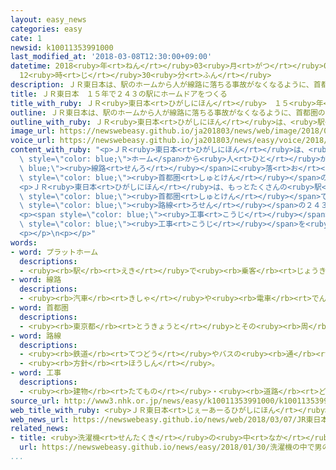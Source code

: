 ```yaml
---
layout: easy_news
categories: easy
cate: 1
newsid: k10011353991000
last_modified_at: '2018-03-08T12:30:00+09:00'
datetime: 2018<ruby>年<rt>ねん</rt></ruby>03<ruby>月<rt>がつ</rt></ruby>08<ruby>日<rt>にち</rt></ruby>
  12<ruby>時<rt>じ</rt></ruby>30<ruby>分<rt>ふん</rt></ruby>
description: ＪＲ東日本は、駅のホームから人が線路に落ちる事故がなくなるように、首都圏の３１の駅で「ホームドア」を使っています。
title: ＪＲ東日本　１５年で２４３の駅にホームドアをつくる
title_with_ruby: ＪＲ<ruby>東日本<rt>ひがしにほん</rt></ruby>　１５<ruby>年<rt>ねん</rt></ruby>で２４３の<ruby>駅<rt>えき</rt></ruby>にホームドアをつくる
outline: ＪＲ東日本は、駅のホームから人が線路に落ちる事故がなくなるように、首都圏の３１の駅で「ホームドア」を使っています。
outline_with_ruby: ＪＲ<ruby>東日本<rt>ひがしにほん</rt></ruby>は、<ruby>駅<rt>えき</rt></ruby>のホームから<ruby>人<rt>ひと</rt></ruby>が<ruby>線路<rt>せんろ</rt></ruby>に<ruby>落<rt>お</rt></ruby>ちる<ruby>事故<rt>じこ</rt></ruby>がなくなるように、<ruby>首都圏<rt>しゅとけん</rt></ruby>の３１の<ruby>駅<rt>えき</rt></ruby>で「ホームドア」を<ruby>使<rt>つか</rt></ruby>っています。
image_url: https://newswebeasy.github.io/ja201803/news/web/image/2018/03/07/K10011353991_1803070437_1803070439_01_03.jpg
voice_url: https://newswebeasy.github.io/ja201803/news/easy/voice/2018/03/08/k10011353991000.mp3
content_with_ruby: "<p>ＪＲ<ruby>東日本<rt>ひがしにほん</rt></ruby>は、<ruby>駅<rt>えき</rt></ruby>の<span\
  \ style=\"color: blue;\">ホーム</span>から<ruby>人<rt>ひと</rt></ruby>が<span style=\"color:\
  \ blue;\"><ruby>線路<rt>せんろ</rt></ruby></span>に<ruby>落<rt>お</rt></ruby>ちる<ruby>事故<rt>じこ</rt></ruby>がなくなるように、<span\
  \ style=\"color: blue;\"><ruby>首都圏<rt>しゅとけん</rt></ruby></span>の３１の<ruby>駅<rt>えき</rt></ruby>で「ホームドア」を<ruby>使<rt>つか</rt></ruby>っています。</p>\n\
  <p>ＪＲ<ruby>東日本<rt>ひがしにほん</rt></ruby>は、もっとたくさんの<ruby>駅<rt>えき</rt></ruby>にホームドアをつくることにしました。これから２０３３<ruby>年<rt>ねん</rt></ruby>３<ruby>月<rt>がつ</rt></ruby>までに、<span\
  \ style=\"color: blue;\"><ruby>首都圏<rt>しゅとけん</rt></ruby></span>で<ruby>大勢<rt>おおぜい</rt></ruby>が<ruby>利用<rt>りよう</rt></ruby>する<ruby>電車<rt>でんしゃ</rt></ruby>の<span\
  \ style=\"color: blue;\"><ruby>路線<rt>ろせん</rt></ruby></span>の２４３の<ruby>駅<rt>えき</rt></ruby>にホームドアをつくる<ruby>予定<rt>よてい</rt></ruby>です。</p>\n\
  <p><span style=\"color: blue;\"><ruby>工事<rt>こうじ</rt></ruby></span>にかかるお<ruby>金<rt>かね</rt></ruby>は５０００<ruby>億<rt>おく</rt></ruby><ruby>円<rt>えん</rt></ruby>ぐらいです。１<ruby>日<rt>にち</rt></ruby>に１０<ruby>万<rt>まん</rt></ruby><ruby>人<rt>にん</rt></ruby><ruby>以上<rt>いじょう</rt></ruby>が<ruby>利用<rt>りよう</rt></ruby>する<ruby>大<rt>おお</rt></ruby>きな<ruby>駅<rt>えき</rt></ruby>から<span\
  \ style=\"color: blue;\"><ruby>工事<rt>こうじ</rt></ruby></span>を<ruby>始<rt>はじ</rt></ruby>めます。</p>\n\
  <p></p>\n<p></p>"
words:
- word: プラットホーム
  descriptions:
  - <ruby><rb>駅</rb><rt>えき</rt></ruby>で<ruby><rb>乗客</rb><rt>じょうきゃく</rt></ruby>が<ruby><rb>乗</rb><rt>の</rt></ruby>り<ruby><rb>降</rb><rt>お</rt></ruby>りする<ruby><rb>場所</rb><rt>ばしょ</rt></ruby>。ホーム。
- word: 線路
  descriptions:
  - <ruby><rb>汽車</rb><rt>きしゃ</rt></ruby>や<ruby><rb>電車</rb><rt>でんしゃ</rt></ruby>が<ruby><rb>通</rb><rt>とお</rt></ruby>る<ruby><rb>道筋</rb><rt>みちすじ</rt></ruby>。レール。
- word: 首都圏
  descriptions:
  - <ruby><rb>東京都</rb><rt>とうきょうと</rt></ruby>とその<ruby><rb>周</rb><rt>まわ</rt></ruby>りの<ruby><rb>地域</rb><rt>ちいき</rt></ruby>。<ruby><rb>法律</rb><rt>ほうりつ</rt></ruby>では、<ruby><rb>一都七県</rb><rt>いっとしちけん</rt></ruby>（<ruby><rb>東京</rb><rt>とうきょう</rt></ruby>・<ruby><rb>神奈川</rb><rt>かながわ</rt></ruby>・<ruby><rb>埼玉</rb><rt>さいたま</rt></ruby>・<ruby><rb>千葉</rb><rt>ちば</rt></ruby>の<ruby><rb>全部</rb><rt>ぜんぶ</rt></ruby>と、<ruby><rb>茨城</rb><rt>いばらき</rt></ruby>・<ruby><rb>栃木</rb><rt>とちぎ</rt></ruby>・<ruby><rb>群馬</rb><rt>ぐんま</rt></ruby>・<ruby><rb>山梨</rb><rt>やまなし</rt></ruby>の<ruby><rb>一部</rb><rt>いちぶ</rt></ruby>）をさす。
- word: 路線
  descriptions:
  - <ruby><rb>鉄道</rb><rt>てつどう</rt></ruby>やバスの<ruby><rb>通</rb><rt>とお</rt></ruby>る<ruby><rb>道路</rb><rt>どうろ</rt></ruby>。
  - <ruby><rb>方針</rb><rt>ほうしん</rt></ruby>。
- word: 工事
  descriptions:
  - <ruby><rb>建物</rb><rt>たてもの</rt></ruby>・<ruby><rb>道路</rb><rt>どうろ</rt></ruby>・<ruby><rb>橋</rb><rt>はし</rt></ruby>などを<ruby><rb>造</rb><rt>つく</rt></ruby>ったり、<ruby><rb>直</rb><rt>なお</rt></ruby>したりすること。また、その<ruby><rb>仕事</rb><rt>しごと</rt></ruby>。
source_url: http://www3.nhk.or.jp/news/easy/k10011353991000/k10011353991000.html
web_title_with_ruby: <ruby>ＪＲ東日本<rt>じぇーあーるひがしにほん</rt></ruby> <ruby>首都圏<rt>しゅとけん</rt></ruby><ruby>主要<rt>しゅよう</rt></ruby><ruby>路線<rt>ろせん</rt></ruby>の<ruby>全駅<rt>ぜんえき</rt></ruby>に<ruby>ホーム<rt>ほーむ</rt></ruby><ruby>ドア<rt>どあ</rt></ruby><ruby>設置<rt>せっち</rt></ruby>へ
web_news_url: https://newswebeasy.github.io/news/web/2018/03/07/JR東日本-首都圏主要路線の全駅にホームドア設置へ
related_news:
- title: <ruby>洗濯機<rt>せんたくき</rt></ruby>の<ruby>中<rt>なか</rt></ruby>で<ruby>男<rt>おとこ</rt></ruby>の<ruby>子<rt>こ</rt></ruby>が<ruby>亡<rt>な</rt></ruby>くなる<ruby>事故<rt>じこ</rt></ruby>
  url: https://newswebeasy.github.io/news/easy/2018/01/30/洗濯機の中で男の子が亡くなる事故
...
```

